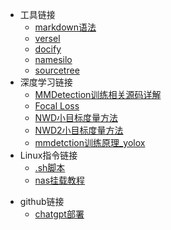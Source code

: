 <!-- <link rel="stylesheet" type="text/css" href="/themes/newsprint.css"> -->

* 工具链接
    * [markdown语法](https://markdown.com.cn/extended-syntax/footnotes.html)  
    * [versel](https://vercel.com/sjyzy/notes)  
    * [docify](https://docsify.js.org/#/zh-cn/)
    * [namesilo](https://www.namesilo.com/account_domains.php)
    * [sourcetree](https://www.sourcetreeapp.com/)
* 深度学习链接
    * [MMDetection训练相关源码详解](https://zhuanlan.zhihu.com/p/163747610)
    * [Focal Loss](https://blog.csdn.net/BIgHAo1/article/details/121783011)
    * [NWD小目标度量方法](https://blog.csdn.net/Yong_Qi2015/article/details/121391566)
    * [NWD2小目标度量方法](https://zhuanlan.zhihu.com/p/461412860)
    * [mmdetction训练原理_yolox](https://blog.csdn.net/weixin_41179162/article/details/122642506)
* Linux指令链接
    * [.sh脚本](http://c.biancheng.net/view/739.html)
    * [nas挂载教程](https://blog.csdn.net/chenzhiwen1998/article/details/119613471)
- github链接
	- [chatgpt部署](https://github.com/vercel/examples/tree/main/solutions/ai-chatgpt)

